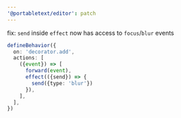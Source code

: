 ```yaml
---
'@portabletext/editor': patch
---
```


fix: `send` inside `effect` now has access to `focus`/`blur` events

```ts
defineBehavior({
  on: 'decorator.add',
  actions: [
    ({event}) => [
      forward(event),
      effect(({send}) => {
        send({type: 'blur'})
      }),
    ],
  ],
})
```
